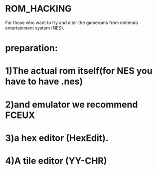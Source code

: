 # ROM_HACKING
For those who want to try and alter the gameroms from nintendo entertainment system (NES).

# preparation:
# 1)The actual rom itself(for NES you have to have .nes)
# 2)and emulator we recommend FCEUX
# 3)a hex editor (HexEdit).
# 4)A tile editor (YY-CHR)
